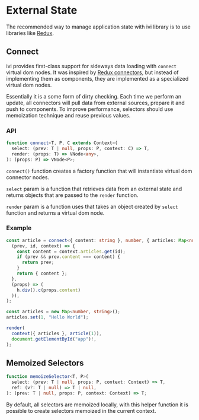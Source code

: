# External State

The recommended way to manage application state with ivi library is to use libraries like
[Redux](http://redux.js.org/).

## Connect

ivi provides first-class support for sideways data loading with `connect` virtual dom nodes. It was inspired by
[Redux connectors](https://github.com/reactjs/react-redux/blob/master/docs/api.md#connectmapstatetoprops-mapdispatchtoprops-mergeprops-options),
but instead of implementing them as components, they are implemented as a specialized virtual dom nodes.

Essentially it is a some form of dirty checking. Each time we perform an update, all connectors will pull data from
external sources, prepare it and push to components. To improve performance, selectors should use memoization technique
and reuse previous values.

### API

```ts
function connect<T, P, C extends Context>(
  select: (prev: T | null, props: P, context: C) => T,
  render: (props: T) => VNode<any>,
): (props: P) => VNode<P>;
```

`connect()` function creates a factory function that will instantiate virtual dom connector nodes.

`select` param is a function that retrieves data from an external state and returns objects that are passed to the
`render` function.

`render` param is a function uses that takes an object created by `select` function and returns a virtual dom node.


### Example

```ts
const article = connect<{ content: string }, number, { articles: Map<number, string> }>(
  (prev, id, context) => {
    const content = context.articles.get(id);
    if (prev && prev.content === content) {
      return prev;
    }
    return { content };
  },
  (props) => (
    h.div().c(props.content)
  )),
);

const articles = new Map<number, string>();
articles.set(1, "Hello World");

render(
  context({ articles }, article(1)),
  document.getElementById("app")!,
);
```

## Memoized Selectors

```ts
function memoizeSelector<T, P>(
  select: (prev: T | null, props: P, context: Context) => T,
  ref: (v?: T | null) => T | null,
): (prev: T | null, props: P, context: Context) => T;
```

By default, all selectors are memoized locally, with this helper function it is possible to create selectors memoized
in the current context.

